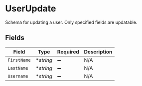 # UserUpdate

Schema for updating a user. Only specified fields are updatable.


## Fields

| Field              | Type               | Required           | Description        |
| ------------------ | ------------------ | ------------------ | ------------------ |
| `FirstName`        | **string*          | :heavy_minus_sign: | N/A                |
| `LastName`         | **string*          | :heavy_minus_sign: | N/A                |
| `Username`         | **string*          | :heavy_minus_sign: | N/A                |